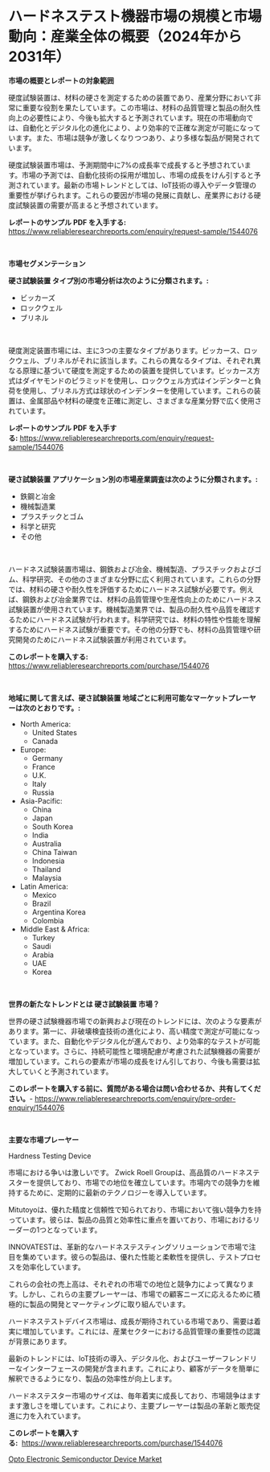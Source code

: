 <p><h1>ハードネステスト機器市場の規模と市場動向：産業全体の概要（2024年から2031年）</h1></p><p><strong>市場の概要とレポートの対象範囲</strong></p>
<p><p>硬度試験装置は、材料の硬さを測定するための装置であり、産業分野において非常に重要な役割を果たしています。この市場は、材料の品質管理と製品の耐久性向上の必要性により、今後も拡大すると予測されています。現在の市場動向では、自動化とデジタル化の進化により、より効率的で正確な測定が可能になっています。また、市場は競争が激しくなりつつあり、より多様な製品が開発されています。</p><p>硬度試験装置市場は、予測期間中に7%の成長率で成長すると予想されています。市場の予測では、自動化技術の採用が増加し、市場の成長をけん引すると予測されています。最新の市場トレンドとしては、IoT技術の導入やデータ管理の重要性が挙げられます。これらの要因が市場の発展に貢献し、産業界における硬度試験装置の需要が高まると予想されています。</p></p>
<p><strong>レポートのサンプル PDF を入手する:</strong> <a href="https://www.reliableresearchreports.com/enquiry/request-sample/1544076">https://www.reliableresearchreports.com/enquiry/request-sample/1544076</a></p>
<p>&nbsp;</p>
<p><strong>市場セグメンテーション</strong></p>
<p><strong>硬さ試験装置 タイプ別の市場分析は次のように分類されます。:</strong></p>
<p><ul><li>ビッカーズ</li><li>ロックウェル</li><li>ブリネル</li></ul></p>
<p>&nbsp;</p>
<p><p>硬度測定装置市場には、主に3つの主要なタイプがあります。ビッカース、ロックウェル、ブリネルがそれに該当します。これらの異なるタイプは、それぞれ異なる原理に基づいて硬度を測定するための装置を提供しています。ビッカース方式はダイヤモンドのピラミッドを使用し、ロックウェル方式はインデンターと負荷を使用し、ブリネル方式は球状のインデンターを使用しています。これらの装置は、金属部品や材料の硬度を正確に測定し、さまざまな産業分野で広く使用されています。</p></p>
<p><strong>レポートのサンプル PDF を入手する:</strong>&nbsp;<a href="https://www.reliableresearchreports.com/enquiry/request-sample/1544076">https://www.reliableresearchreports.com/enquiry/request-sample/1544076</a></p>
<p>&nbsp;</p>
<p><strong> 硬さ試験装置 アプリケーション別の市場産業調査は次のように分類されます。:</strong></p>
<p><ul><li>鉄鋼と冶金</li><li>機械製造業</li><li>プラスチックとゴム</li><li>科学と研究</li><li>その他</li></ul></p>
<p>&nbsp;</p>
<p><p>ハードネス試験装置市場は、鋼鉄および冶金、機械製造、プラスチックおよびゴム、科学研究、その他のさまざまな分野に広く利用されています。これらの分野では、材料の硬さや耐久性を評価するためにハードネス試験が必要です。例えば、鋼鉄および冶金業界では、材料の品質管理や生産性向上のためにハードネス試験装置が使用されています。機械製造業界では、製品の耐久性や品質を確認するためにハードネス試験が行われます。科学研究では、材料の特性や性能を理解するためにハードネス試験が重要です。その他の分野でも、材料の品質管理や研究開発のためにハードネス試験装置が利用されています。</p></p>
<p><strong>このレポートを購入する:</strong>&nbsp; <a href="https://www.reliableresearchreports.com/purchase/1544076">https://www.reliableresearchreports.com/purchase/1544076</a></p>
<p>&nbsp;</p>
<p><strong>地域に関して言えば、硬さ試験装置 地域ごとに利用可能なマーケットプレーヤーは次のとおりです。:</strong></p>
<p><ul>
    <li>
        North America:
        <ul>
            <li>United States</li>
            <li>Canada</li>
        </ul>
    </li>
    <li>
        Europe:
        <ul>
            <li>Germany</li>
            <li>France</li>
            <li>U.K.</li>
            <li>Italy</li>
            <li>Russia</li>
        </ul>
    </li>
    <li>
        Asia-Pacific:
        <ul>
            <li>China</li>
            <li>Japan</li>
            <li>South Korea</li>
            <li>India</li>
            <li>Australia</li>
            <li>China Taiwan</li>
            <li>Indonesia</li>
            <li>Thailand</li>
            <li>Malaysia</li>
        </ul>
    </li>
    <li>
        Latin America:
        <ul>
            <li>Mexico</li>
            <li>Brazil</li>
            <li>Argentina Korea</li>
            <li>Colombia</li>
        </ul>
    </li>
    <li>
        Middle East & Africa:
        <ul>
            <li>Turkey</li>
            <li>Saudi</li>
            <li>Arabia</li>
            <li>UAE</li>
            <li>Korea</li>
        </ul>
    </li>
    </ul></p>
<p>&nbsp;</p>
<p><strong>世界の新たなトレンドとは 硬さ試験装置 市場？</strong></p>
<p><p>世界の硬さ試験機器市場での新興および現在のトレンドには、次のような要素があります。第一に、非破壊検査技術の進化により、高い精度で測定が可能になっています。また、自動化やデジタル化が進んでおり、より効率的なテストが可能となっています。さらに、持続可能性と環境配慮が考慮された試験機器の需要が増加しています。これらの要素が市場の成長をけん引しており、今後も需要は拡大していくと予測されています。</p></p>
<p><strong>このレポートを購入する前に、質問がある場合は問い合わせるか、共有してください。</strong>- <a href="https://www.reliableresearchreports.com/enquiry/pre-order-enquiry/1544076">https://www.reliableresearchreports.com/enquiry/pre-order-enquiry/1544076</a></p>
<p>&nbsp;</p>
<p><strong>主要な市場プレーヤー</strong></p>
<p><p>Hardness Testing Device </p><p>市場における争いは激しいです。 Zwick Roell Groupは、高品質のハードネステスターを提供しており、市場での地位を確立しています。市場内での競争力を維持するために、定期的に最新のテクノロジーを導入しています。</p><p>Mitutoyoは、優れた精度と信頼性で知られており、市場において強い競争力を持っています。彼らは、製品の品質と効率性に重点を置いており、市場におけるリーダーの1つとなっています。</p><p>INNOVATESTは、革新的なハードネステスティングソリューションで市場で注目を集めています。彼らの製品は、優れた性能と柔軟性を提供し、テストプロセスを効率化しています。</p><p>これらの会社の売上高は、それぞれの市場での地位と競争力によって異なります。しかし、これらの主要プレーヤーは、市場での顧客ニーズに応えるために積極的に製品の開発とマーケティングに取り組んでいます。</p><p>ハードネステストデバイス市場は、成長が期待されている市場であり、需要は着実に増加しています。これには、産業セクターにおける品質管理の重要性の認識が背景にあります。</p><p>最新のトレンドには、IoT技術の導入、デジタル化、およびユーザーフレンドリーなインターフェースの開発が含まれます。これにより、顧客がデータを簡単に解釈できるようになり、製品の効率性が向上します。</p><p>ハードネステスター市場のサイズは、毎年着実に成長しており、市場競争はますます激しさを増しています。これにより、主要プレーヤーは製品の革新と販売促進に力を入れています。</p></p>
<p><strong>このレポートを購入する:</strong>&nbsp;&nbsp;<a href="https://www.reliableresearchreports.com/purchase/1544076">https://www.reliableresearchreports.com/purchase/1544076</a></p>
<p><p><a href="https://github.com/JameTravis/Market-Research-Report-List-4/blob/main/opto-electronic-semiconductor-device-market.md">Opto Electronic Semiconductor Device Market</a></p></p>